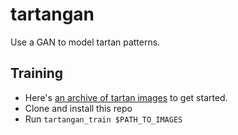 tartangan
=========
Use a GAN to model tartan patterns.

Training
--------
 * Here's [an archive of tartan images](https://github.com/awentzonline/tartangan/releases/download/0.0.0files/tartan_images.zip)
   to get started.
 * Clone and install this repo
 * Run `tartangan_train $PATH_TO_IMAGES`
